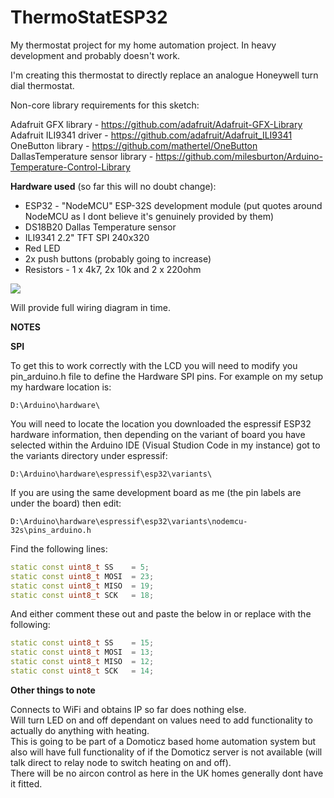# ThermoStatESP32
My thermostat project for my home automation project. In heavy development and probably doesn't work. <br />

I'm creating this thermostat to directly replace an analogue Honeywell turn dial thermostat.

Non-core library requirements for this sketch:

Adafruit GFX library - https://github.com/adafruit/Adafruit-GFX-Library <br />
Adafruit ILI9341 driver - https://github.com/adafruit/Adafruit_ILI9341 <br />
OneButton library - https://github.com/mathertel/OneButton <br />
DallasTemperature sensor library - https://github.com/milesburton/Arduino-Temperature-Control-Library <br />

<b>Hardware used</b> (so far this will no doubt change):
<ul>
<li>ESP32 - "NodeMCU" ESP-32S development module (put quotes around NodeMCU as I dont believe it's genuinely provided by them)
<li>DS18B20 Dallas Temperature sensor
<li>ILI9341 2.2" TFT SPI 240x320 
<li>Red LED
<li>2x push buttons (probably going to increase)
<li>Resistors - 1 x 4k7, 2x 10k and 2 x 220ohm
</ul>

<img src='https://sinitronics.uk/wp-content/uploads/2017/09/thermo-1.jpg'>

Will provide full wiring diagram in time.

<b>NOTES</b>

<b>SPI</b>

To get this to work correctly with the LCD you will need to modify you pin_arduino.h file to define the Hardware SPI pins. For example on my setup my hardware location is:
```
D:\Arduino\hardware\
```
You will need to locate the location you downloaded the espressif ESP32 hardware information, then depending on the variant of board you have selected within the Arduino IDE (Visual Studion Code in my instance) got to the variants directory under espressif:
```
D:\Arduino\hardware\espressif\esp32\variants\
```
If you are using the same development board as me (the pin labels are under the board) then edit:
```
D:\Arduino\hardware\espressif\esp32\variants\nodemcu-32s\pins_arduino.h
```
Find the following lines:
```C++
static const uint8_t SS    = 5;
static const uint8_t MOSI  = 23;
static const uint8_t MISO  = 19;
static const uint8_t SCK   = 18;
```
And either comment these out and paste the below in or replace with the following:
```C++
static const uint8_t SS    = 15;
static const uint8_t MOSI  = 13;
static const uint8_t MISO  = 12;
static const uint8_t SCK   = 14;
```
<b>Other things to note</b>

Connects to WiFi and obtains IP so far does nothing else. <br />
Will turn LED on and off dependant on values need to add functionality to actually do anything with heating. <br />
This is going to be part of a Domoticz based home automation system but also will have full functionality of if the Domoticz server is not available (will talk direct to relay node to switch heating on and off). <br />
There will be no aircon control as here in the UK homes generally dont have it fitted.

